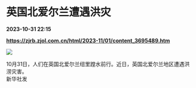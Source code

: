 # 英国北爱尔兰遭遇洪灾

**2023-10-31 22:15**

**https://zjrb.zjol.com.cn/html/2023-11/01/content_3695489.htm**

![](https://zjrb.zjol.com.cn/images/2023-11/01/zjrb2023110100008v01b002.jpg)

  
10月31日，人们在英国北爱尔兰纽里蹚水前行。近日，英国北爱尔兰地区遭遇洪涝灾害。  
新华社发
